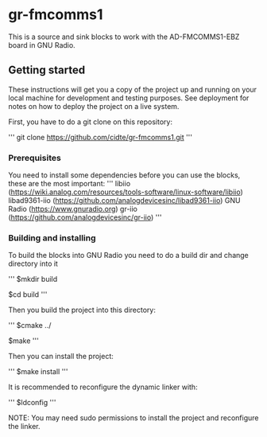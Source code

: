# gr-fmcomms1
This is a source and sink blocks to work with the AD-FMCOMMS1-EBZ board in GNU Radio.

## Getting started

These instructions will get you a copy of the project up and running on your local machine for development and testing purposes. See deployment for notes on how to deploy the project on a live system.

First, you have to do a git clone on this repository:

'''
git clone https://github.com/cidte/gr-fmcomms1.git
'''

### Prerequisites
You need to install some dependencies before you can use the blocks, these are the most important:
'''
libiio (https://wiki.analog.com/resources/tools-software/linux-software/libiio)
libad9361-iio (https://github.com/analogdevicesinc/libad9361-iio)
GNU Radio (https://www.gnuradio.org)
gr-iio (https://github.com/analogdevicesinc/gr-iio)
'''

### Building and installing
To build the blocks into GNU Radio you need to do a build dir and change directory into it

'''
$mkdir build

$cd build
'''

Then you build the project into this directory:

'''
$cmake ../

$make
'''

Then you can install the project:

'''
$make install
'''

It is recommended to reconfigure the dynamic linker with:

'''
$ldconfig
'''

NOTE: You may need sudo permissions to install the project and reconfigure the linker.



